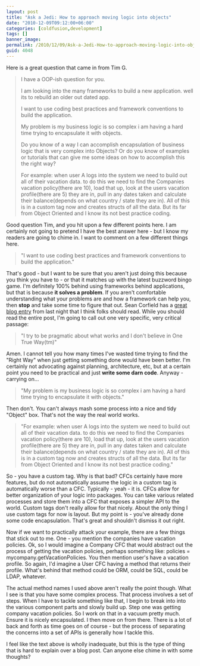 ```yaml
---
layout: post
title: "Ask a Jedi: How to approach moving logic into objects"
date: "2010-12-09T09:12:00+06:00"
categories: [coldfusion,development]
tags: []
banner_image: 
permalink: /2010/12/09/Ask-a-Jedi-How-to-approach-moving-logic-into-objects
guid: 4048
---
```


Here is a great question that came in from Tim G. 

<blockquote>
I have a OOP-ish question for you.

I am looking into the many frameworks to build a new application. well its to rebuild an older out dated app.

I want to use coding best practices and framework conventions to build the application.

My problem is my business logic is so complex i am having a hard time trying to encapsulate it with objects.

Do you know of a way I can accomplish encapsulation of business logic that is very complex into Objects? Or do you know of examples or tutorials that can give me some ideas on how to accomplish this the right way?

For example:
when user A logs into the system we need to build out all of their vacation data. to do this we need to find the Companies vacation policy(there are 10), load that up, look at the users vacation profile(there are 5) they are in, pull in any dates taken and calculate their balance(depends on what country / state they are in). All of this is in a custom tag now and creates structs of all the data. But its far from Object Oriented and I know its not best practice coding.
</blockquote>
<!--more-->
Good question Tim, and you hit upon a few different points here. I am certainly not going to pretend I have the best answer here - but I know my readers are going to chime in. I want to comment on a few different things here.

<blockquote>
"I want to use coding best practices and framework conventions to build the application."
</blockquote>

That's good - but I want to be sure that you aren't just doing this because you think you have to - or that it matches up with the latest buzzword bingo game. I'm definitely 100% behind using frameworks behind applications, but that is because <b>it solves a problem</b>. If you aren't comfortable understanding what your problems are and how a framework can help you, then <b>stop</b> and take some time to figure that out. Sean Corfield has a <a href="http://www.corfield.org/blog/post.cfm/are-objects-bad">great blog entry</a> from last night that I think folks should read. While you should read the entire post, I'm going to call out one very specific, very critical passage: 

<blockquote>
"I try to be pragmatic about what works and I don't believe in One True Way(tm)"
</blockquote>

Amen. I cannot tell you how many times I've wasted time trying to find the "Right Way" when just getting something done would have been better. I'm certainly not advocating against planning, architecture, etc, but at a certain point you need to be practical and just <b>write some darn code</b>. Anyway - carrying on...

<blockquote>
"My problem is my business logic is so complex i am having a hard time trying to encapsulate it with objects."
</blockquote>

Then don't. You can't always mash some process into a nice and tidy "Object" box. That's not the way the real world works. 

<blockquote>
"For example: when user A logs into the system we need to build out all of their vacation data. to do this we need to find the Companies vacation policy(there are 10), load that up, look at the users vacation profile(there are 5) they are in, pull in any dates taken and calculate their balance(depends on what country / state they are in). All of this is in a custom tag now and creates structs of all the data. But its far from Object Oriented and I know its not best practice coding."
</blockquote>

So - you have a custom tag. Why is that bad? CFCs certainly have more features, but do not automatically assume the logic in a custom tag is automatically worse than a CFC. Typically - yeah - it is. CFCs allow for better organization of your logic into packages. You can take various related processes and store them into a CFC that exposes a simpler API to the world. Custom tags don't really allow for that nicely. About the only thing I use custom tags for now is layout. But my point is - you've already done some code encapsulation. That's great and shouldn't dismiss it out right. 

Now if we want to practically attack your example, there are a few things that stick out to me. One - you mention the companies have vacation policies. Ok, so I would imagine a Company CFC that would abstract out the process of getting the vacation policies, perhaps something like: policies = mycompany.getVacationPolicies. You then mention user's have a vacation profile. So again, I'd imagine a User CFC having a method that returns their profile. What's behind that method could be ORM, could be SQL, could be LDAP, whatever. 

The actual method names I used above aren't really the point though. What I see is that you have some complex process. That process involves a set of steps. When I have to tackle something like that, I begin to break into into the various component parts and slowly build up. Step one was getting company vacation policies. So I work on that in a vacuum pretty much. Ensure it is nicely encapsulated. I then move on from there. There is a lot of back and forth as time goes on of course - but the process of separating the concerns into a set of APIs is generally how I tackle this.

I feel like the text above is wholly inadequate, but this is the type of thing that is hard to explain over a blog post. Can anyone else chime in with some thoughts?